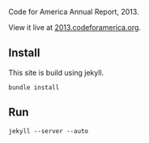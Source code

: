 Code for America Annual Report, 2013.

View it live at [2013.codeforamerica.org](http://2013.codeforamerica.org).

Install
-------

This site is build using jekyll.

    bundle install

Run
---

    jekyll --server --auto

